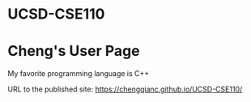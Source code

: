 # UCSD-CSE110
# Cheng's User Page
My favorite programming language is C++

URL to the published site: https://chengqianc.github.io/UCSD-CSE110/